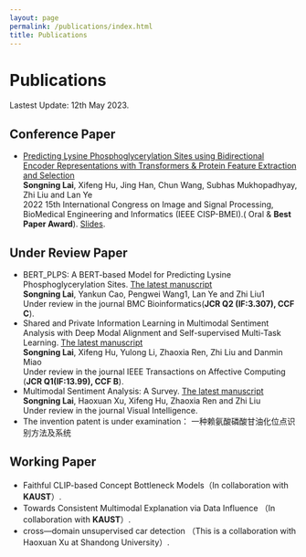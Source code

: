 ```yaml
---
layout: page
permalink: /publications/index.html
title: Publications
---
```


# Publications

Lastest Update: 12th May 2023.

## Conference Paper

- [Predicting Lysine Phosphoglycerylation Sites using Bidirectional Encoder Representations with Transformers & Protein Feature Extraction and Selection](https://ieeexplore.ieee.org/abstract/document/9979871/)
<br>**Songning Lai**, Xifeng Hu, Jing Han, Chun Wang, Subhas Mukhopadhyay, Zhi Liu and Lan Ye<br> 2022 15th International Congress on Image and Signal Processing, BioMedical Engineering and Informatics (IEEE CISP-BMEI).( Oral & **Best Paper Award**). [Slides](https://ieeexplore.ieee.org/stamp/stamp.jsp?tp=&arnumber=9979871).

## Under Review Paper

- BERT_PLPS: A BERT-based Model for Predicting Lysine Phosphoglycerylation Sites. [The latest manuscript](file/BERTPLPS.pdf) <br>**Songning Lai**, Yankun Cao, Pengwei Wang1, Lan Ye and Zhi Liu1<br>
Under review in the journal BMC Bioinformatics(**JCR Q2 (IF:3.307), CCF C**).
- Shared and Private Information Learning in Multimodal Sentiment Analysis with Deep Modal Alignment and Self-supervised Multi-Task Learning. [The latest manuscript](file/Multimodal.pdf) <br>**Songning Lai**, Xifeng Hu, Yulong Li, Zhaoxia Ren, Zhi Liu and Danmin Miao<br>
Under review in the journal IEEE Transactions on Affective Computing (**JCR Q1(IF:13.99), CCF B**).
- Multimodal Sentiment Analysis: A Survey. [The latest manuscript](file/MultimodalS.pdf) <br>**Songning Lai**, Haoxuan Xu, Xifeng Hu, Zhaoxia Ren and Zhi Liu<br>
Under review in the journal Visual Intelligence.
- The invention patent is under examination： 一种赖氨酸磷酸甘油化位点识别方法及系统 
## Working Paper

- Faithful CLIP-based Concept Bottleneck Models（In collaboration with **KAUST**）.
- Towards Consistent Multimodal Explanation via Data Influence （In collaboration with **KAUST**）.
- cross—domain unsupervised car detection （This is a collaboration with Haoxuan Xu at Shandong University）.



